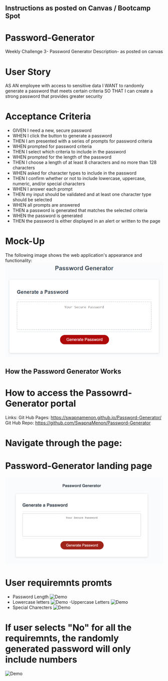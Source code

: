 ## Instructions as posted on Canvas / Bootcamp Spot
# Password-Generator
Weekly Challenge 3- Password Generator
Description- as posted on canvas 

# User Story
AS AN employee with access to sensitive data
I WANT to randomly generate a password that meets certain criteria
SO THAT I can create a strong password that provides greater security

# Acceptance Criteria
- GIVEN I need a new, secure password
- WHEN I click the button to generate a password
- THEN I am presented with a series of prompts for password criteria
- WHEN prompted for password criteria
- THEN I select which criteria to include in the password
- WHEN prompted for the length of the password
- THEN I choose a length of at least 8 characters and no more than 128 characters
- WHEN asked for character types to include in the password
- THEN I confirm whether or not to include lowercase, uppercase, numeric, and/or special characters
- WHEN I answer each prompt
- THEN my input should be validated and at least one character type should be selected
- WHEN all prompts are answered
- THEN a password is generated that matches the selected criteria
- WHEN the password is generated
- THEN the password is either displayed in an alert or written to the page

# Mock-Up
The following image shows the web application's appearance and functionality:
![Demo](./Assets/03-javascript-homework-demo.png)

## How the Password Generator Works
# How to access the Passowrd-Generator portal 
Links: 
Git Hub Pages:  https://swapnamenon.github.io/Password-Generator/
Git Hub Repo: https://github.com/SwapnaMenon/Password-Generator

# Navigate through the page: 
# Password-Generator landing page 
![Demo](./Assets/Landing-Page.png)

# User requiremnts promts
- Password Length 
![Demo]()
- Lowercase letters 
![Demo]()
-Uppercase Letters 
![Demo]()
- Special Charecters 
![Demo]()

# If user selects "No" for all the requiremnts, the randomly generated password will only include numbers
![Demo](O)




